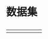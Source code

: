 # 数据集
## 
|      |      |      |      |      |      |
|--|--|--|--|--|--|
|      |      |      |      |      |      |






```python

```
